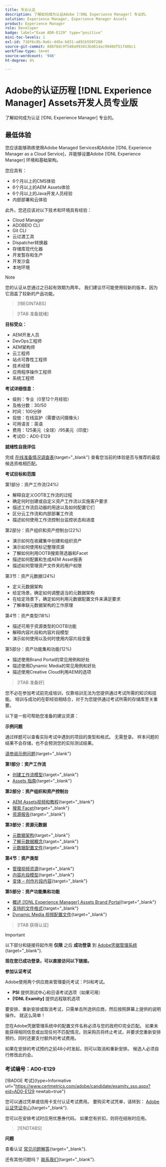 ```yaml
---
title: 专业认证
description: 了解如何成为认证Adobe [!DNL Experience Manager] 专业的。
solution: Experience Manager, Experience Manager Assets
product: Experience Manager
role: Developer
badge: label="Exam AD0-E129" type="positive"
mini-toc-levels: 1
exl-id: 710f6c8b-9a6c-445e-b831-a891b559f208
source-git-commit: 888f8dc9f548a993413bd814ac9940df51f40bc1
workflow-type: tm+mt
source-wordcount: '948'
ht-degree: 4%

---
```


# Adobe的认证历程 [!DNL Experience Manager] Assets开发人员专业版

了解如何成为认证 [!DNL Experience Manager] 专业的。

## 最低体验

您应该能够熟练使用Adobe Managed Services和Adobe [!DNL Experience Manager as a Cloud Service]，并能够设置Adobe [!DNL Experience Manager] 环境和基础架构。

您应具有：

* 6个月以上的CMS体验
* 6个月以上的AEM Assets体验
* 6个月以上的Java开发人员经验
* 内部部署和云体验

此外，您还应该对以下技术和环境具有经验：

* Cloud Manager
* ADOBEIO CLI
* Git CLI
* 云过渡工具
* Dispatcher转换器
* 存储库现代化器
* 开发暂存和生产
* 开发沙盒
* 本地环境

>[!NOTE]
>
>您的认证从您通过之日起有效期为两年。 我们建议尽可能使用较新的版本，因为它涵盖了较新的产品功能。

>[!BEGINTABS]

>[!TAB 准备就绪]

**目标受众：**

* AEM开发人员
* DevOps工程师
* AEM架构师
* 云工程师
* 站点可靠性工程师
* 技术经理
* 应用程序操作工程师
* 系统工程师

**考试详细信息：**

* 级别：专业（0至12个月经验）
* 及格分数：30/50
* 时间：100分钟
* 投放：在线监护（需要访问摄像头）
* 可用语言：英语
* 费用：125美元（全球）/95美元（印度）
* 考试ID：AD0-E129

**就绪性自我评估**

完成 [在线准备情况调查表](https://scorpion.caveon.com/launchpad/ad-q-e208-readiness-questionnaire-for-adobe-analytics-business-practitioner-expert-exam-copy-b9x6ey/ad-q-e129-readiness-questionnaire-for-adobe-aem-assets-developer-professional-exam){target="_blank"} 查看您当前的体验是否与推荐的最低候选资格相匹配。

**考试目标和范围**

第1部分：资产工作流(24%)

* 解释自定义OOTB工作流的过程
* 确定何时创建或自定义资产工作流以实施客户要求
* 描述工作流启动器的用途以及如何配置它们
* 区分云工作流和内部部署工作流
* 描述如何使用工作流控制台监控状态和进度

第2部分：资产组织和资产控制台(22%)

* 演示如何在收藏集中创建和组织资产
* 演示如何使用标记整理资源
* 了解如何利用OOTB搜索筛选器和Facet
* 描述如何配置和生成AEM Asset报表
* 描述如何管理资产文件夹的用户权限

第3节：资产元数据(24%)

* 定义元数据架构
* 给定场景，确定如何调整适当的元数据架构
* 在给定场景下，确定如何利用元数据配置文件来满足要求
* 了解串联元数据架构的工作原理

第4节：资产类型(18%)

* 描述可用于资源类型的OOTB功能
* 解释内容片段和内容片段模型
* 演示如何使用以及何时使用内容片段变量

第5部分：资产功能集和功能(12%)

* 描述使用Brand Portal的常见用例和好处
* 描述使用Dynamic Media的常见用例和好处
* 描述使用Creative Cloud利用AEM的选项

>[!TAB 准备好]

您不必在参加考试前完成培训，仅靠培训无法为您提供通过考试所需的知识和技能。 培训与成功的在职经验相结合，对于为您提供通过考试所需的存储库至关重要。

以下是一些可帮助您准备的建议资源：

**示例问题**

通过样题可以查看实际考试中遇到的项目的类型和格式。 无需登录。 样本问题的结果不会存储，也不会预测您的实际测试结果。

[请参阅示例问题](https://scorpion.caveon.com/launchpad/ad0-e129-adobe-experience-manager-assets-developer-professional-copy-ms27zq){target="_blank"}

**第1部分：资产工作流**

* [创建工作流模型](https://experienceleague.adobe.com/docs/experience-manager-64/developing/extending-aem/extending-workflows/workflows-models.html#sync-your-workflow-generate-a-runtime-model){target="_blank"}
* [Assets 指南](https://experienceleague.adobe.com/docs/experience-manager-64/assets/home.html){target="_blank"}

**第2部分：资产组织和资产控制台**

* [AEM Assets视频和教程](https://experienceleague.adobe.com/docs/experience-manager-learn/assets/overview.html){target="_blank"}
* [搜索 Facet](https://experienceleague.adobe.com/docs/experience-manager-65/assets/administer/search-facets.html#restoring-default-search-facets){target="_blank"}
* [资源报告](https://experienceleague.adobe.com/docs/experience-manager-65/assets/administer/asset-reports.html){target="_blank"}

**第3部分：资源元数据**

* [元数据架构](https://experienceleague.adobe.com/docs/experience-manager-64/assets/administer/metadata-schemas.html#default-metadata-schema-forms){target="_blank"}
* [了解元数据概念](https://experienceleague.adobe.com/docs/experience-manager-65/assets/administer/metadata-concepts.html){target="_blank"}
* [元数据配置文件](https://experienceleague.adobe.com/docs/experience-manager-64/assets/administer/metadata-profiles.html#:~:text=Add%20a%20metadata%20profile.%20Tap%20or%20click%20the，和%20configure%20its%20properties%20in%20the%20Settings%20tab。){target="_blank"}

**第4节：资产类型**

* [管理视频资源](https://experienceleague.adobe.com/docs/experience-manager-64/assets/managing/managing-video-assets.html#uploading-and-previewing-video-assets){target="_blank"}
* [内容片段模型](https://experienceleague.adobe.com/docs/experience-manager-65/assets/content-fragments/content-fragments-models.html#creating-a-content-fragment-model){target="_blank"}
* [变体 – 创作片段内容](https://experienceleague.adobe.com/docs/experience-manager-65/assets/content-fragments/content-fragments-variations.html#managing-variations){target="_blank"}

**第5部分：资产功能集和功能**

* [概述 [!DNL Experience Manager] Assets Brand Portal](https://experienceleague.adobe.com/docs/experience-manager-brand-portal/using/introduction/brand-portal.html){target="_blank"}
* [支持的文件格式](https://experienceleague.adobe.com/docs/experience-manager-brand-portal/using/introduction/brand-portal-supported-formats.html){target="_blank"}
* [Dynamic Media 视频配置文件](https://experienceleague.adobe.com/docs/experience-manager-cloud-service/content/assets/dynamicmedia/video-profiles.html){target="_blank"}

>[!TAB 获得认证]

>[!IMPORTANT]
>
>以下部分和链接将起作用 **仅限**  之后 **成功登录** 到 [Adobe凭据管理系统](https://www.certmetrics.com/adobe){target="_blank"}.

**现在您已成功登录，可以直接访问以下链接。**

**参加认证考试**

Adobe使用两个供应商来管理委托考试：PSI和考试。

* **PSI** 提供测试中心和日语考试选项（如果可用）
* **[!DNL Examity]** 提供远程联机选项

要安排、重新安排或取消考试，只需单击所选供应商，然后按照屏幕上提供的说明操作。 就这么简单！

您在Adobe凭据管理系统中的配置文件名称必须与您的政府ID完全匹配。 如果未能获得相同信息或出现任何不匹配情况，则采购员将终止考试，并要求您重新安排预约，同时还要支付额外的考试费用。

如果在安排的考试预约之前48小时发起，则可以取消和重新安排。 候选人必须自行修改此约会。

### 考试编号：AD0-E129

[!BADGE 考试]{type=Informative url="https://www.certmetrics.com/adobe/candidate/examity_sso.aspx?eid=AD0-E129 newtab=true"}

您可以通过凭单或信用卡支付认证考试费用。 要购买考试凭单，请转到： [Adobe认证凭证中心](https://market.xvoucher.com/adobe/global){target="_blank"}.

您可以在安排考试时应用优惠券代码。 如果您有折扣，则将在结账时应用。

>[!ENDTABS]

**问题**

查看认证 [常见问题解答](https://experienceleague.adobe.com/docs/certification/certification/faq.html){target="_blank"}.

还有其他问题吗？ [联系我们](mailto:certif@adobe.com){target="_blank"}.
